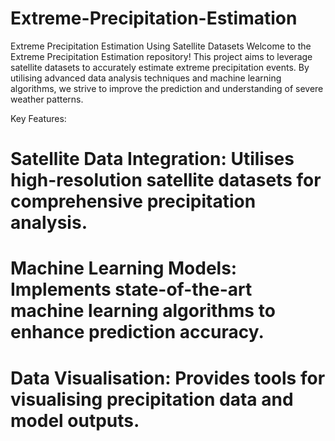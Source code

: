 # Extreme-Precipitation-Estimation
Extreme Precipitation Estimation Using Satellite Datasets
Welcome to the Extreme Precipitation Estimation repository! This project aims to leverage satellite datasets to accurately estimate extreme precipitation events. By utilising advanced data analysis techniques and machine learning algorithms, we strive to improve the prediction and understanding of severe weather patterns.

Key Features:
# Satellite Data Integration: Utilises high-resolution satellite datasets for comprehensive precipitation analysis.
# Machine Learning Models: Implements state-of-the-art machine learning algorithms to enhance prediction accuracy.
# Data Visualisation: Provides tools for visualising precipitation data and model outputs.
